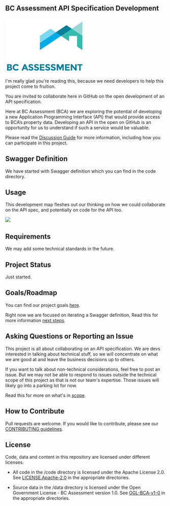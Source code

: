 
## BC Assessment API Specification Development

<img src="https://raw.githubusercontent.com/BCDevExchange/BCDevExchange-Programs/master/Programs/Logos/BCA%20primary%20logo.jpg" height="173" width="250"></a> 


I'm really glad you're reading this, because we need developers to help this project come to fruition.

You are invited to collaborate here in GitHub on the open development of an API specification.
  
Here at BC Assessment (BCA) we are exploring the potential of developing a new Application Programming Interface (API) that would provide access to BCA’s property data. Developing an API in the open on GitHub is an opportunity for us to understand if such a service would be valuable.

Please read the [Discussion Guide](https://github.com/BCDevExchange/bc-property-api-specification/blob/master/BCA%20API%20Spec%20Develoment/README.md) for more information, including how you can participate in this project.  

## Swagger Definition
We have started with Swagger definition which you can find in the code directory.

## Usage
This development map fleshes out our thinking on how we could collaborate on the API spec, and potentially on code for the API too.

![](https://raw.githubusercontent.com/BCDevExchange/bc-property-api-specification/master/BCA%20API%20Spec%20Develoment/BCA-Development-Map.png)

## Requirements
We may add some technical standards in the future.

## Project Status
Just started.

## Goals/Roadmap
You can find our project goals [here](https://github.com/BCDevExchange/bc-property-api-specification/blob/master/BCA%20API%20Spec%20Develoment/What-does-BCA-want-to-learn.md).

Right now we are focused on iterating a Swagger definition, Read this for more information [next steps](https://github.com/BCDevExchange/bc-property-api-specification/blob/master/BCA%20API%20Spec%20Develoment/Next-Steps.md).
## Asking Questions or Reporting an Issue
This project is all about collaborating on an API specification. We are devs interested in talking about technical stuff, so we will concentrate on what we are good at and leave the business decisions up to others. 

If you want to talk about non-technical considerations, feel free to post an issue. But we may not be able to respond to issues outside the technical scope of this project as that is not our team's expertise. Those issues will likely go into a parking lot for now.

Read this for more on what's in [scope](https://github.com/BCDevExchange/bc-property-api-specification/blob/master/BCA%20API%20Spec%20Develoment/Scope-and-Constraints.md).

## How to Contribute
Pull requests are welcome. If you would like to contribute, please see our [CONTRIBUTING guidelines](https://github.com/bcdevexchange/bc-property-api-specification/blob/master/CONTRIBUTING.md).

## License
Code, data and content in this repository are licensed under different licenses.



- All code in the /code directory is licensed under the Apache License 2.0. See [LICENSE.Apache-2.0](https://github.com/bcgov/bc-property-api-specification/blob/master/code/LICENSE.Apache.2.0) in the appropriate directories.

- Source data in the /data directory is licensed under the Open Government License - BC Assessment version 1.0. See [OGL-BCA-v1-0](https://github.com/bcgov/bc-property-api-specification/blob/master/data/OGL-BCA-v1-0) in the appropriate directories.